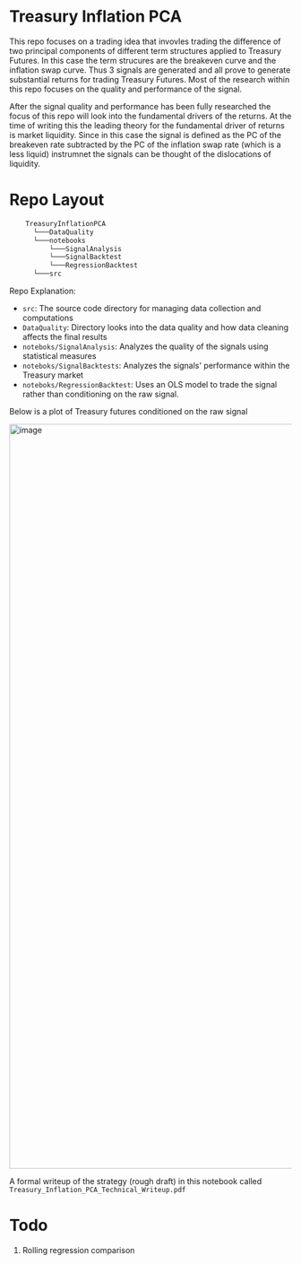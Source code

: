 # Treasury Inflation PCA
This repo focuses on a trading idea that invovles trading the difference of two principal components of different term structures applied to Treasury Futures. In this case the term strucures are the breakeven curve and the inflation swap curve. Thus 3 signals are generated and all prove to generate substantial returns for trading Treasury Futures. Most of the research within this repo focuses on the quality and performance of the signal. 

After the signal quality and performance has been fully researched the focus of this repo will look into the fundamental drivers of the returns. At the time of writing this the leading theory for the fundamental driver of returns is market liquidity. Since in this case the signal is defined as the PC of the breakeven rate subtracted by the PC of the inflation swap rate (which is a less liquid) instrumnet the signals can be thought of the dislocations of liquidity.

# Repo Layout
```bash
    TreasuryInflationPCA
      └───DataQuality
      └───notebooks
          └───SignalAnalysis
          └───SignalBacktest
          └───RegressionBacktest
      └───src
```

Repo Explanation:
* ```src```: The source code directory for managing data collection and computations
* ```DataQuality```: Directory looks into the data quality and how data cleaning affects the final results 
* ```noteboks/SignalAnalysis```: Analyzes the quality of the signals using statistical measures
* ```noteboks/SignalBacktests```: Analyzes the signals' performance within the Treasury market
* ```noteboks/RegressionBacktest```: Uses an OLS model to trade the signal rather than conditioning on the raw signal. 

Below is a plot of Treasury futures conditioned on the raw signal

<img width="1328" alt="image" src="https://github.com/user-attachments/assets/8d1a340d-f8a5-4aeb-bbe3-0457bfb4efe3" />

A formal writeup of the strategy (rough draft) in this notebook called ```Treasury_Inflation_PCA_Technical_Writeup.pdf```

# Todo

1. Rolling regression comparison

